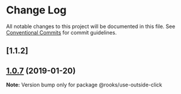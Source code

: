 # Change Log

All notable changes to this project will be documented in this file.
See [Conventional Commits](https://conventionalcommits.org) for commit guidelines.

## [1.1.2]


## [1.0.7](https://github.com/imbhargav5/rooks/compare/@rooks/use-outside-click@1.0.6...@rooks/use-outside-click@1.0.7) (2019-01-20)

**Note:** Version bump only for package @rooks/use-outside-click
